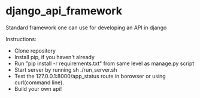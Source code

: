 # django_api_framework
Standard framework one can use for developing an API in django

Instructions:
*  Clone repository
*  Install pip, if you haven't already
*  Run "pip install -r requirements.txt" from same level as manage.py script
*  Start server by running sh ./run_server.sh
*  Test the 127.0.0.1:8000/app_status route in borowser or using curl(command line).
*  Build your own api!


